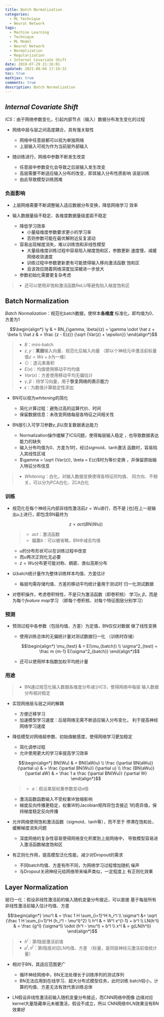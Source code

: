 ```yaml
---
title: Batch Normalization
categories:
  - ML Technique
  - Neural Network
tags:
  - Machine Learning
  - Technique
  - ML Model
  - Neural Network
  - Normalization
  - Regularization
  - Internal Covariate Shift
date: 2019-07-29 21:16:01
updated: 2021-08-04 17:19:32
toc: true
mathjax: true
comments: true
description: Batch Normalization
---
```


##	*Internal Covariate Shift*

*ICS*：由于网络参数变化，引起内部节点（输入）数据分布发生变化的过程

-	网络中层与层之间高度耦合，具有强关联性
	-	网络中任意层都可以视为单独网络
	-	上层输入可视为作为当前层外部输入

-	随训练进行，网络中参数不断发生改变
	-	任意层中参数变化会导致之后层输入发生改变
	-	高层需要不断适应输入分布的改变，即其输入分布性质影响
		该层训练
	-	由此导致模型训练困难

###	负面影响

-	上层网络需要不断调整输入适应数据分布变换，降低网络学习
	效率

-	输入数据量级不稳定、各维度数据量级差距不稳定
	-	降低学习效率
		-	小量级维度参数要求更小的学习率
		-	否则参数可能在最优解附近反复波动
	-	容易出现梯度消失，难以训练饱和非线性模型
		-	大量级维度训练过程中容易陷入梯度饱和区，参数更新
			速度慢，减缓网络收敛速度
		-	训练过程中参数更新更有可能使得输入移向激活函数
			饱和区
		-	且该效应随着网络深度加深被进一步放大
	-	参数初始化需要更复杂考虑

> - 还可以使用非饱和激活函数ReLU等避免陷入梯度饱和区

##	Batch Normalization

*Batch Normalization*：规范化batch数据，使样本**各维度**
标准化，即均值为0、方差为1

$$\begin{align*}
\y & = BN_{\gamma, \beta}(z) = \gamma \odot \hat z + \beta \\
\hat z & = \frac {z - E(z)} {\sqrt {Var(z) + \epsilon}}
\end{align*}$$

> - $B$：mini-batch
> - $z, y$：**某层**输入向量、规范化后输入向量
	（即以个神经元中激活前标量值$z=Wx+b$为一维）
> - $\odot$：逐元素乘积
> - $E(x)$：均值使用移动平均均值
> - $Var(x)$：方差使用移动平均无偏估计
> - $\gamma, \beta$：待学习向量，用于**恢复网络的表示能力**
> - $\epsilon$：为数值计算稳定性添加

-	BN可以视为*whitening*的简化
	-	简化计算过程：避免过高的运算代价、时间
	-	保留数据信息：未改变网络每层各特征之间相关性

-	BN层引入可学习参数$\gamma, \beta$以恢复数据表达能力
	-	Normalization操作缓解了ICS问题，使得每层输入稳定
		，也导致数据表达能力的缺失
	-	输入分布均值为0、方差为1时，经过sigmoid、tanh激活
		函数时，容易陷入其线性区域
	-	$\gamma = \sqrt {Var(z)}, \beta = E(z)$时为等价变换
		，并保留原始输入特征分布信息

> - *Whitening*：白化，对输入数据变换使得各特征同均值、
	同方向、不相关，可以分为PCA白化、ZCA白化

###	训练

-	规范化在每个神经元内部非线性激活前$z=Wu$进行，而不是
	[也]在上一层输出$u$上进行，即包含BN最终为

	$$
	z = act(BN(Wu))
	$$

	> - $act$：激活函数
	> - 偏置$b$：可以被省略，BN中减去均值

	-	$u$的分布形状可以在训练过程中改变
	-	而$u$两次正则化无必要
	-	$z=Wu$分布更可能对称、稠密、类似高斯分布

-	以batch统计量作为整体训练样本均值、方差估计
	-	每层均需存储均值、方差的移动平均统计量用于测试时
		归一化测试数据

-	对卷积操作，考虑卷积特性，不是只为激活函数（即卷积核）
	学习$\gamma, \beta$，而是为每个*feature map*学习
	（即每个卷积核、对每个特征图层分别学习）

###	预测

-	预测过程中各参数（包括均值、方差）为定值，BN仅仅对数据
	做了线性变换

	-	使用训练总体的无偏统计量对测试数据归一化
		（训练时存储）

		$$\begin{align*}
		\mu_{test} & = E(\mu_{batch}) \\
		\sigma^2_{test} = \frac m {m-1} E(\sigma^2_{batch})
		\end{align*}$$

	-	还可以使用样本指数加权平均统计量

###	用途

> - BN通过规范化输入数据各维度分布减少*ICS*，使得网络中每层
	输入数据分布相对稳定

-	实现网络层与层之间的解耦
	-	方便迁移学习
	-	加速模型学习速度：后层网络无需不断适应输入分布变化，
		利于提高神经网络学习速度

-	降低模型对网络超参数、初始值敏感度，使得网络学习更加稳定
	-	简化调参过程
	-	允许使用更大的学习率提高学习效率

	$$\begin{align*}
	BN(Wu) & = BN((aW)u) \\
	\frac {\partial BN(aWu)} {\partial u} & = \frac
		{\partial BN(Wu)} {\partial u} \\
	\frac {BN(aWu)} {\partial aW} & = \frac 1 a \frac
		{\partial BN(Wu)} {\partial W}
	\end{align*}$$

	> - $a$：假设某层权重参数变动$a$倍

	-	激活函数函数输入不受权重$W$放缩影响
	-	梯度反向传播更稳定，权重$W$的Jacobian矩阵将包含接近
		1的奇异值，保持梯度稳定反向传播

-	允许网络使用饱和激活函数（sigmoid、tanh等），而不至于
	停滞在饱和处，缓解梯度消失问题

	-	深度网络的复杂性容易使得网络变化积累到上层网络中，
		导致模型容易进入激活函数梯度饱和区

-	有正则化作用，提高模型泛化性能，减少对Dropout的需求
	-	不同batch均值、方差有所不同，为网络学习过程增加随机
		噪声
	-	与Dropout关闭神经元给网络带来噪声类似，一定程度上
		有正则化效果

##	Layer Normalization

层归一化：假设非线性激活前的输入随机变量分布接近，可以直接
基于每层所有非线性激活前输入估计均值、方差

$$\begin{align*}
\mu^l & = \frac 1 H \sum_{i=1}^H h_i^l \\
\sigma^l &= \sqrt {\frac 1 H \sum_{i=1}^H (h_i^l - \mu^l)^2} \\
h^l & = W^l x^{l-1} + b^l \\
LN(h^l) & = \frac {g^l} {\sigma^l} \odot (h^l - \mu^l) + b^l \\
x^l & = g(LN(h^l))
\end{align*}$$

> - $h^l$：第$l$隐层激活前值
> - $\mu^l, \sigma^l$：第$l$隐层对应LN均值、方差
	（标量，是同层神经元激活前值统计量）

-	相对于BN，其适应范围更广
	-	循环神经网络中，BN无法处理长于训练序列的测试序列
	-	BN无法应用到在线学习、超大分布式模型任务，此时训练
		batch较小，计算的均值、方差无法有效代表训练总体

-	LN假设非线性激活前输入随机变量分布接近，而CNN网络中图像
	边缘对应kernel大量隐藏单元未被激活，假设不成立，所以
	CNN网络中LN效果没有BN效果好


